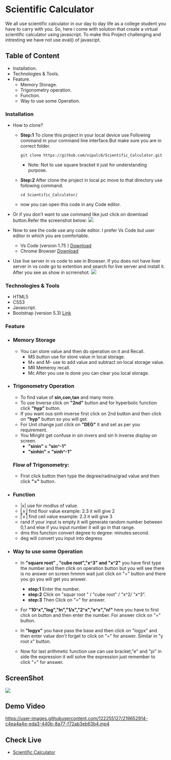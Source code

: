 # Scientific Calculator
We all use scientific calculator in our day to day life as a college student you have to carry with you.
So, here i come with solution that create a virtual scientific calculator using javascript. To make this
Project challenging and intresting we have not use eval() of javascipt.

## Table of Content

- Installation.
- Technologies & Tools.
- Feature. 
  - Memory Storage.
  - Trigonometry operation.
  - Function.
  - Way to use some Operation.

### Installation
  
  - How to clone?
    - **Step:1** To clone this project in your local device use Following command in your command line interface.But make
      sure you are in correct folder.
      
      ```
      git clone https://github.com/vipulc8/Scientific_Calculator.git
      ```
      - Note: Not to use square bracket it just for understanding purpose.
      
    - **Step:2** After clone the project in local pc move to that directory use following command.
      
      ```
      cd Scientific_Calculator/
      ```
    - now you can open this code in any Code editor.
    
  - Or if you don't want to use command like just click on download button.Refer the screenshot below:
        ![](https://blog.hubspot.com/hs-fs/hubfs/Google%20Drive%20Integration/How%20to%20Download%20From%20GitHub%20A%20Beginners%20Guide.png?width=450&height=306&name=How%20to%20Download%20From%20GitHub%20A%20Beginners%20Guide.png)

  - Now to see the code use any code editor. I prefer Vs Code but user editor in which you are comfortable.
    * Vs Code (version 1.75 ) [Download](https://code.visualstudio.com/)
    * Chrome Browser [Download](https://www.google.com/intl/en_in/chrome/)
    
  - Use live server in vs code to see in Browser. If you does not have liver server in vs code go to extention and search for live server and install it. After you see as show in scrrenshot.
    ![](https://www.linkpicture.com/q/Screenshot-from-2023-02-17-12-30-42.png)

### Technologies & Tools

- HTML5
- CSS3
- Javascript.
- Bootstrap (version 5.3) [Link](https://getbootstrap.com/) 

### Feature

- ### Memory Storage
  - You can store value and then do operation on it and Recall. 
    - MS button use for store value in local storage.
    - M+ and M- use to add value and subtract on local storage value.
    - MR Memeroy recall.
    - Mc After you use is done you can clear you local storage.
    
- ### Trigonometry Operation
  - To find value of **sin,con,tan** and many more.
  - To use Inverse click on **"2nd"** button and for hyperbolic function click **"hyp"** button.
  - If you want ous sinh inverse first click on 2nd button and then click on **"hyp"** button so you will get.
  - For Unit change just click on **"DEG"** it and set as per you requirement.
  - You Minght get confuse in sin invers and sin h inverse display on screen.
      - **"sinin" = "sin^-1"**
      - **"sinhin" = "sinh^-1"**
  ### Flow of Trigonometry:
  - First click button then type the degree/radina/grad value and then click **"="** button.
  

- ### Function 
  - |x| use for modlus of value.
  - ⎣x⎦ find floor value example: 2.3 it will give 2
  - ⎡x⎤ find ceil value example: 2.3  it will give 3
  - rand if your input is empty it will generate random number between 0,1 and else if you input number it will go in that range.
  - dms this function convert degree to degree: minutes:second.
  - deg will convert you input into degress
  
 - ###  Way to use some Operation
   - In **"square root" , "cube root","x^3" and "x^2"**  you have first type the number and then click on operation button but you will see there is no answer on screen hmmm wait just click on "=" button and there you go you will get you answer.
   
      - **step:1** Enter the number.
      - **step:2** Click on "squar root " / "cube root" / "x^2/ "x^3".
      - **step:3** Then Click on "=" for answer.
    
   - For **"10^x","log","ln","1/x","2^x","e^x","n!"** here you have to first click on button and then enter the number. For answer click on "=" button.
   
   - In **"logyx"** you have pass the base and then click on "logyx" and then enter value don't forget to click on "=" for answer. Similar in "y root x" button.
   
   
   - Now for last arithmetic function use can use bracket,"e" and "pi" in side the expression it will solve the expression just remember to click "=" for answer.
   
  
## ScreenShot
![](https://www.linkpicture.com/q/Screenshot-from-2023-02-16-14-21-28.png)

## Demo Video
https://user-images.githubusercontent.com/122255127/219652914-c4ea4a4e-eda3-440b-8a77-f72ab3eb63b4.mp4

## Check Live
- [Scientific Calculator](https://vipulc8.github.io/Scientific_Calculator/)
